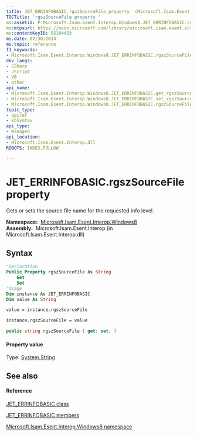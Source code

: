 ```yaml
---
title: JET_ERRINFOBASIC.rgszSourceFile property  (Microsoft.Isam.Esent.Interop.Windows8)
TOCTitle: 'rgszSourceFile property '
ms:assetid: P:Microsoft.Isam.Esent.Interop.Windows8.JET_ERRINFOBASIC.rgszSourceFile
ms:mtpsurl: https://msdn.microsoft.com/library/microsoft.isam.esent.interop.windows8.jet_errinfobasic.rgszsourcefile(v=EXCHG.10)
ms:contentKeyID: 55104433
ms.date: 07/30/2014
ms.topic: reference
f1_keywords:
- Microsoft.Isam.Esent.Interop.Windows8.JET_ERRINFOBASIC.rgszSourceFile
dev_langs:
- CSharp
- JScript
- VB
- other
api_name: 
- Microsoft.Isam.Esent.Interop.Windows8.JET_ERRINFOBASIC.get_rgszSourceFile
- Microsoft.Isam.Esent.Interop.Windows8.JET_ERRINFOBASIC.set_rgszSourceFile
- Microsoft.Isam.Esent.Interop.Windows8.JET_ERRINFOBASIC.rgszSourceFile
topic_type: 
- apiref
- kbSyntax
api_type: 
- Managed
api_location: 
- Microsoft.Isam.Esent.Interop.dll
ROBOTS: INDEX,FOLLOW

---
```


# JET_ERRINFOBASIC.rgszSourceFile property

Gets or sets the source file name for the requested info level.

**Namespace:**  [Microsoft.Isam.Esent.Interop.Windows8](dn335439\(v=exchg.10\).md)  
**Assembly:**  Microsoft.Isam.Esent.Interop (in Microsoft.Isam.Esent.Interop.dll)

## Syntax

``` vb
'Declaration
Public Property rgszSourceFile As String
    Get
    Set
'Usage
Dim instance As JET_ERRINFOBASIC
Dim value As String

value = instance.rgszSourceFile

instance.rgszSourceFile = value
```

``` csharp
public string rgszSourceFile { get; set; }
```

#### Property value

Type: [System.String](https://docs.microsoft.com/dotnet/api/system.string?redirectedfrom=MSDN)  

## See also

#### Reference

[JET_ERRINFOBASIC class](dn335334\(v=exchg.10\).md)

[JET_ERRINFOBASIC members](dn335336\(v=exchg.10\).md)

[Microsoft.Isam.Esent.Interop.Windows8 namespace](dn335439\(v=exchg.10\).md)

